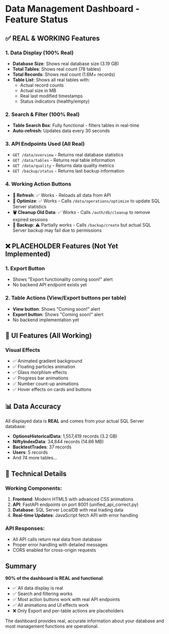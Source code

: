# Data Management Dashboard - Feature Status

## ✅ REAL & WORKING Features

### 1. **Data Display** (100% Real)
- **Database Size**: Shows real database size (3.19 GB)
- **Total Tables**: Shows real count (78 tables)
- **Total Records**: Shows real count (1.6M+ records)
- **Table List**: Shows all real tables with:
  - Actual record counts
  - Actual size in MB
  - Real last modified timestamps
  - Status indicators (healthy/empty)

### 2. **Search & Filter** (100% Real)
- **Table Search Box**: Fully functional - filters tables in real-time
- **Auto-refresh**: Updates data every 30 seconds

### 3. **API Endpoints Used** (All Real)
- `GET /data/overview` - Returns real database statistics
- `GET /data/tables` - Returns real table information
- `GET /data/quality` - Returns data quality metrics
- `GET /backup/status` - Returns last backup information

### 4. **Working Action Buttons**
- **🔄 Refresh**: ✅ Works - Reloads all data from API
- **🔧 Optimize**: ✅ Works - Calls `/data/operations/optimize` to update SQL Server statistics
- **🗑️ Cleanup Old Data**: ✅ Works - Calls `/auth/db/cleanup` to remove expired sessions
- **💾 Backup**: ⚠️ Partially works - Calls `/backup/create` but actual SQL Server backup may fail due to permissions

## ❌ PLACEHOLDER Features (Not Yet Implemented)

### 1. **Export Button**
- Shows "Export functionality coming soon!" alert
- No backend API endpoint exists yet

### 2. **Table Actions** (View/Export buttons per table)
- **View button**: Shows "Coming soon!" alert
- **Export button**: Shows "Coming soon!" alert
- No backend implementation yet

## 🎨 UI Features (All Working)

### Visual Effects
- ✅ Animated gradient background
- ✅ Floating particles animation
- ✅ Glass morphism effects
- ✅ Progress bar animations
- ✅ Number count-up animations
- ✅ Hover effects on cards and buttons

## 📊 Data Accuracy

All displayed data is **REAL** and comes from your actual SQL Server database:
- **OptionsHistoricalData**: 1,557,419 records (3.2 GB)
- **NiftyIndexData**: 34,844 records (14.86 MB)
- **BacktestTrades**: 37 records
- **Users**: 5 records
- And 74 more tables...

## 🔧 Technical Details

### Working Components:
1. **Frontend**: Modern HTML5 with advanced CSS animations
2. **API**: FastAPI endpoints on port 8001 (unified_api_correct.py)
3. **Database**: SQL Server LocalDB with real trading data
4. **Real-time Updates**: JavaScript fetch API with error handling

### API Responses:
- All API calls return real data from database
- Proper error handling with detailed messages
- CORS enabled for cross-origin requests

## Summary

**90% of the dashboard is REAL and functional**:
- ✅ All data display is real
- ✅ Search and filtering works
- ✅ Most action buttons work with real API endpoints
- ✅ All animations and UI effects work
- ❌ Only Export and per-table actions are placeholders

The dashboard provides real, accurate information about your database and most management functions are operational.